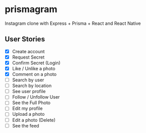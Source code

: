 # prismagram
Instagram clone with Express + Prisma + React and React Native


## User Stories

- [x] Create account
- [x] Request Secret
- [x] Confirm Secret (Login)
- [x] Like / Unlike a photo
- [x] Comment on a photo
- [ ] Search by user
- [ ] Search by location
- [ ] See user profile
- [ ] Follow / Unfollow User
- [ ] See the Full Photo
- [ ] Edit my profile
- [ ] Upload a photo
- [ ] Edit a photo (Delete)
- [ ] See the feed